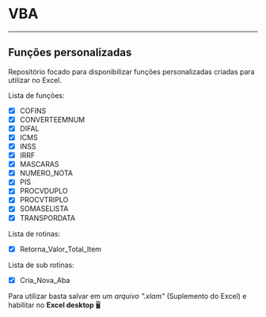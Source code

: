 # VBA
---
## Funções personalizadas
Repositório focado para disponibilizar funções personalizadas criadas para utilizar no Excel.

Lista de funções:

- [X] COFINS
- [X] CONVERTEEMNUM
- [X] DIFAL
- [X] ICMS
- [X] INSS
- [X] IRRF
- [X] MASCARAS
- [X] NUMERO_NOTA
- [X] PIS
- [X] PROCVDUPLO
- [X] PROCVTRIPLO
- [X] SOMASELISTA
- [X] TRANSPORDATA

Lista de rotinas:

- [X] Retorna_Valor_Total_Item

Lista de sub rotinas:

- [X] Cria_Nova_Aba

Para utilizar basta salvar em um *arquivo ".xlam"* (Suplemento do Excel) e habilitar no **Excel desktop** 🖥️
